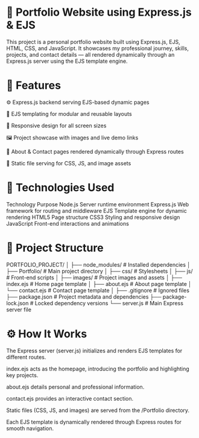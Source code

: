 # 💼 Portfolio Website using Express.js & EJS

This project is a personal portfolio website built using Express.js, EJS, HTML, CSS, and JavaScript.
It showcases my professional journey, skills, projects, and contact details — all rendered dynamically through an Express.js server using the EJS template engine.

# 🚀 Features

⚙️ Express.js backend serving EJS-based dynamic pages

🧩 EJS templating for modular and reusable layouts

🎨 Responsive design for all screen sizes

🖼️ Project showcase with images and live demo links

🧾 About & Contact pages rendered dynamically through Express routes

📂 Static file serving for CSS, JS, and image assets

# 🧠 Technologies Used
Technology	Purpose
Node.js	Server runtime environment
Express.js	Web framework for routing and middleware
EJS	Template engine for dynamic rendering
HTML5	Page structure
CSS3	Styling and responsive design
JavaScript	Front-end interactions and animations

# 📁 Project Structure
PORTFOLIO_PROJECT/
│
├── node_modules/               # Installed dependencies
│
├── Portfolio/                  # Main project directory
│   ├── css/                    # Stylesheets
│   ├── js/                     # Front-end scripts
│   ├── images/                 # Project images and assets
│   ├── index.ejs               # Home page template
│   ├── about.ejs               # About page template
│   └── contact.ejs             # Contact page template
│
├── .gitignore                  # Ignored files
├── package.json                # Project metadata and dependencies
├── package-lock.json           # Locked dependency versions
└── server.js                   # Main Express server file

# ⚙️ How It Works

The Express server (server.js) initializes and renders EJS templates for different routes.

index.ejs acts as the homepage, introducing the portfolio and highlighting key projects.

about.ejs details personal and professional information.

contact.ejs provides an interactive contact section.

Static files (CSS, JS, and images) are served from the /Portfolio directory.

Each EJS template is dynamically rendered through Express routes for smooth navigation.
